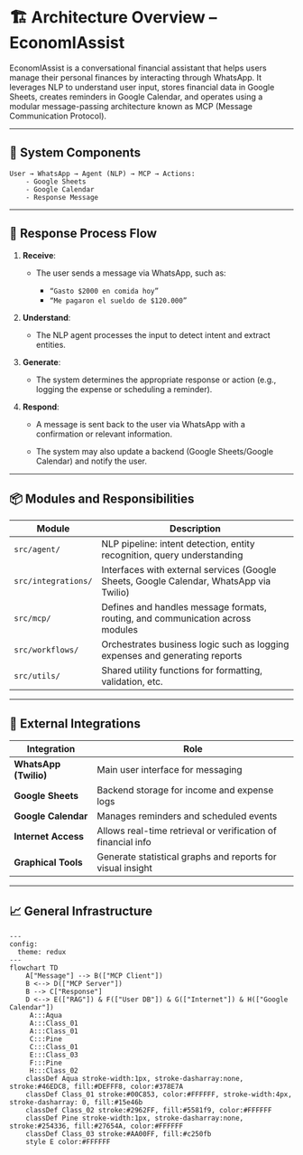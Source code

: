 # 🏗️ Architecture Overview – EconomIAssist
EconomIAssist is a conversational financial assistant that helps users manage their personal finances by interacting through WhatsApp. It leverages NLP to understand user input, stores financial data in Google Sheets, creates reminders in Google Calendar, and operates using a modular message-passing architecture known as MCP (Message Communication Protocol).

---
## 🧱 System Components
```
User → WhatsApp → Agent (NLP) → MCP → Actions:
    - Google Sheets
    - Google Calendar
    - Response Message
```
---

## 🔁 Response Process Flow

1.  **Receive**:

    * The user sends a message via WhatsApp, such as:

        * ```“Gasto $2000 en comida hoy”```
        * ```“Me pagaron el sueldo de $120.000”```

2. **Understand**:

    * The NLP agent processes the input to detect intent and extract entities.

3. **Generate**:

    * The system determines the appropriate response or action (e.g., logging the expense or scheduling a reminder).

4. **Respond**:

    * A message is sent back to the user via WhatsApp with a confirmation or relevant information.

    * The system may also update a backend (Google Sheets/Google Calendar) and notify the user.

---

## 📦 Modules and Responsibilities

Module|Description
---|---
```src/agent/```| NLP pipeline: intent detection, entity recognition, query understanding
```src/integrations/```|Interfaces with external services (Google Sheets, Google Calendar, WhatsApp via Twilio)
```src/mcp/```|	Defines and handles message formats, routing, and communication across modules
```src/workflows/```|	Orchestrates business logic such as logging expenses and generating reports
```src/utils/```|	Shared utility functions for formatting, validation, etc.


---

## 🔌 External Integrations

Integration|	Role
---|---
**WhatsApp (Twilio)**	|Main user interface for messaging
**Google Sheets**	|Backend storage for income and expense logs
**Google Calendar**	|Manages reminders and scheduled events
**Internet Access**	|Allows real-time retrieval or verification of financial info
**Graphical Tools**	|Generate statistical graphs and reports for visual insight

---
## 📈 General Infrastructure

```mermaid
---
config:
  theme: redux
---
flowchart TD
    A["Message"] --> B(["MCP Client"])
    B <--> D(["MCP Server"])
    B --> C["Response"]
    D <--> E(["RAG"]) & F(["User DB"]) & G(["Internet"]) & H(["Google Calendar"])
     A:::Aqua
     A:::Class_01
     A:::Class_01
     C:::Pine
     C:::Class_01
     E:::Class_03
     F:::Pine
     H:::Class_02
    classDef Aqua stroke-width:1px, stroke-dasharray:none, stroke:#46EDC8, fill:#DEFFF8, color:#378E7A
    classDef Class_01 stroke:#00C853, color:#FFFFFF, stroke-width:4px, stroke-dasharray: 0, fill:#15e46b
    classDef Class_02 stroke:#2962FF, fill:#5581f9, color:#FFFFFF
    classDef Pine stroke-width:1px, stroke-dasharray:none, stroke:#254336, fill:#27654A, color:#FFFFFF
    classDef Class_03 stroke:#AA00FF, fill:#c250fb
    style E color:#FFFFFF

```

